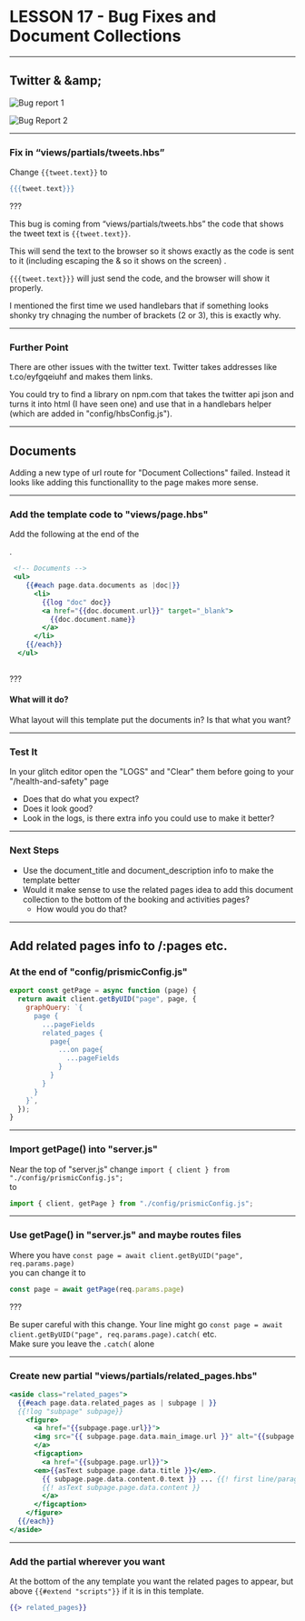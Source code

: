 # LESSON 17 - Bug Fixes and Document Collections

---

## Twitter & &amp;amp;

![Bug report 1](https://cdn.glitch.global/903cc5c9-7314-4e26-a9d3-8953c224cd66/a2cecdca-8b1d-48c6-9eb5-520c006d003a.image.png?v=1654759104688)

![Bug Report 2](https://cdn.glitch.global/903cc5c9-7314-4e26-a9d3-8953c224cd66/4d18d531-b2b6-42f2-bfb1-38a7d6060335.image.png?v=1654759309485)

---

### Fix in “views/partials/tweets.hbs”

Change `{{tweet.text}}` to

```handlebars
{{{tweet.text}}}
```

???

This bug is coming from “views/partials/tweets.hbs” the code that shows the tweet text is `{{tweet.text}}`.

This will send the text to the browser so it shows exactly as the code is sent to it (including escaping the & so it shows on the screen) . 

`{{{tweet.text}}}` will just send the code, and the browser will show it properly.

I mentioned the first time we used handlebars that if something looks shonky try chnaging the number of brackets (2 or 3), this is exactly why.

---

### Further Point

There are other issues with the twitter text. Twitter takes addresses like t.co/eyfgqeiuhf and makes them links.

You could try to find a library on npm.com that takes the twitter api json and turns it into html (I have seen one) and use that in a handlebars helper (which are added in "config/hbsConfig.js").

---

## Documents

Adding a new type of url route for "Document Collections" failed. Instead it looks like adding this functionallity to the page makes more sense.

---

### Add the template code to "views/page.hbs"

Add the following at the end of the <article>.

```handlebars
 <!-- Documents -->
 <ul>
    {{#each page.data.documents as |doc|}}
      <li>
        {{log "doc" doc}}
        <a href="{{doc.document.url}}" target="_blank">
          {{doc.document.name}}
        </a>
      </li>
    {{/each}}
  </ul>
  
  ```

???

#### What will it do?

What layout will this template put the documents in?
Is that what you want?

---

### Test It

In your glitch editor open the "LOGS" and "Clear" them before going to your "/health-and-safety" page

- Does that do what you expect? 
- Does it look good?
- Look in the logs, is there extra info you could use to make it better?

---

### Next Steps
- Use the document_title and document_description info to make the template better
- Would it make sense to use the related pages idea to add this document collection to the bottom of the booking and activities pages?
  - How would you do that?

---

## Add related pages info to /:pages etc.

### At the end of "config/prismicConfig.js"

```javascript
export const getPage = async function (page) {
  return await client.getByUID("page", page, {
    graphQuery: `{
      page {
        ...pageFields
        related_pages {
          page{
            ...on page{
              ...pageFields
            }
          }
        }
      }
    }`,
  });
}
```

---
  
### Import getPage() into "server.js" 
  
Near the top of "server.js" change `import { client } from "./config/prismicConfig.js";`  
to 
  
```javascript
import { client, getPage } from "./config/prismicConfig.js"; 
```

---

### Use getPage() in "server.js" and maybe routes files
  
Where you have `const page = await client.getByUID("page", req.params.page)`  
you can change it to 

```javascript
const page = await getPage(req.params.page)
```

???

Be super careful with this change. Your line might go `const page = await client.getByUID("page", req.params.page).catch(` etc.  
Make sure you leave the `.catch(` alone
  
  
---
  
### Create new partial "views/partials/related_pages.hbs"

```handlebars
<aside class="related_pages">
  {{#each page.data.related_pages as | subpage | }}
  {{!log "subpage" subpage}}
    <figure>
      <a href="{{subpage.page.url}}"> 
      <img src="{{ subpage.page.data.main_image.url }}" alt="{{subpage.page.data.main_image.alt}}" >
      </a>
      <figcaption>
        <a href="{{subpage.page.url}}"> 
      <em>{{asText subpage.page.data.title }}</em>. 
        {{ subpage.page.data.content.0.text }} ... {{! first line/paragragh of text }}
        {{! asText subpage.page.data.content }}
        </a>
      </figcaption>
    </figure>
  {{/each}}
</aside>
```
  
---

### Add the partial wherever you want

At the bottom of the any template you want the related pages to appear, but above `{{#extend "scripts"}}` if it is in this template.

```handlebars
{{> related_pages}}
```


